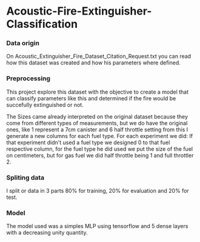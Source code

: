 # Acoustic-Fire-Extinguisher-Classification

### Data origin
On Acoustic_Extinguisher_Fire_Dataset_Citation_Request.txt you can read how this dataset was created and how his parameters where defined.

### Preprocessing
This project explore this dataset with the objective to create a model that can classify parameters like this and determined if the fire would be succefully extinguished or not. 

The Sizes came already interpreted on the original dataset because they come from different types of measurements, but we do have the original ones, like 1 represent a 7cm canister and 6 half throttle setting from this I generate a new columns for each fuel type. For each experiment we did: If that experiment didn't used a fuel type we designed 0 to that fuel respective column, for the fuel type he did used we put the size of the fuel on centimeters, but for gas fuel we did half throttle being 1 and full throttler 2.

### Spliting data
I split or data in 3 parts 80% for training, 20% for evaluation and 20% for test.

### Model
The model used was a simples MLP using tensorflow and 5 dense layers with a decreasing unity quantity.
